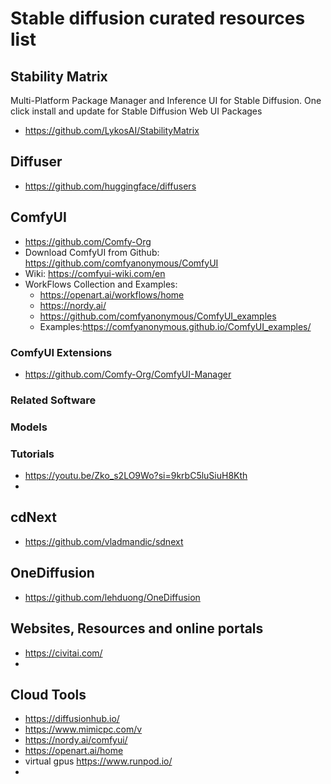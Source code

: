# Stable diffusion curated resources list

## Stability Matrix
Multi-Platform Package Manager and Inference UI for Stable Diffusion. One click install and update for Stable Diffusion Web UI Packages
  - https://github.com/LykosAI/StabilityMatrix
    
## Diffuser
  - https://github.com/huggingface/diffusers

## ComfyUI 
  - https://github.com/Comfy-Org
  - Download ComfyUI from Github: https://github.com/comfyanonymous/ComfyUI
  - Wiki: https://comfyui-wiki.com/en
  - WorkFlows Collection and Examples:
    - https://openart.ai/workflows/home
    - https://nordy.ai/
    - https://github.com/comfyanonymous/ComfyUI_examples
    - Examples:https://comfyanonymous.github.io/ComfyUI_examples/

### ComfyUI Extensions
  - https://github.com/Comfy-Org/ComfyUI-Manager

### Related Software
  
### Models
### Tutorials
- https://youtu.be/Zko_s2LO9Wo?si=9krbC5luSiuH8Kth
- 


## cdNext
  - https://github.com/vladmandic/sdnext 
  

  
## OneDiffusion
  - https://github.com/lehduong/OneDiffusion

## Websites, Resources and online portals
  - https://civitai.com/
  - 
## Cloud Tools
  - https://diffusionhub.io/
  - https://www.mimicpc.com/v
  - https://nordy.ai/comfyui/
  - https://openart.ai/home
  - virtual gpus https://www.runpod.io/
  - 
